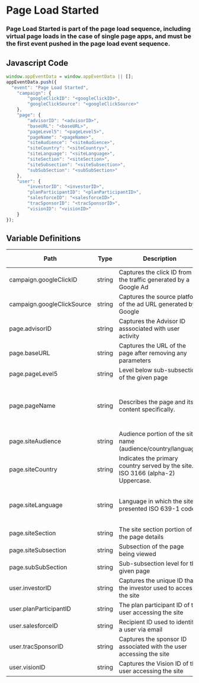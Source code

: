 # Page Load Started

### Page Load Started is part of the page load sequence, including virtual page loads in the case of single page apps, and must be the first event pushed in the page load event sequence.

## Javascript Code
```js
window.appEventData = window.appEventData || [];
appEventData.push({
  "event": "Page Load Started",
    "campaign": {
        "googleClickID": "<googleClickID>",
        "googleClickSource": "<googleClickSource>"
    },
    "page": {
        "advisorID": "<advisorID>",
        "baseURL": "<baseURL>",
        "pageLevel5": "<pageLevel5>",
        "pageName": "<pageName>",
        "siteAudience": "<siteAudience>",
        "siteCountry": "<siteCountry>",
        "siteLanguage": "<siteLanguage>",
        "siteSection": "<siteSection>",
        "siteSubsection": "<siteSubsection>",
        "subSubSection": "<subSubSection>"
    },
    "user": {
        "investorID": "<investorID>",
        "planParticipantID": "<planParticipantID>",
        "salesforceID": "<salesforceID>",
        "tracSponsorID": "<tracSponsorID>",
        "visionID": "<visionID>"
    }
});
```

## Variable Definitions

|Path|Type|Description|Example|Pattern|Min Length|Max Length|Minimum|Maximum|Multiple Of|
| --- | --- | --- | --- | --- | --- | --- | --- | --- | --- |
|campaign.googleClickID|string|Captures the click ID from the traffic generated by a Google Ad||||||||
|campaign.googleClickSource|string|Captures the source platform of the ad URL generated by Google||||||||
|page.advisorID|string|Captures the Advisor ID asssociated with user activity||||||||
|page.baseURL|string|Captures the URL of the page after removing any parameters||||||||
|page.pageLevel5|string|Level below sub-subsection of the given page||||||||
|page.pageName|string|Describes the page and its content specifically. |product - XYZ123, Mens - Tops - Sweaters, Order Confirmation|||||||
|page.siteAudience|string|Audience portion of the site name \(audience\/country\/language\)||||||||
|page.siteCountry|string|Indicates the primary country served by the site. ISO 3166 \(alpha-2\) Uppercase.|US, CA, FR, UK|^[A-Z]{2}$||||||
|page.siteLanguage|string|Language in which the site is presented ISO 639-1 code. |en-us, en-gb, ch-cn, fr-ca, fr-fr, da|^[a-z]{2}([-]{1}[a-z]{2}){0,1}$||||||
|page.siteSection|string|The site section portion of the page details||||||||
|page.siteSubsection|string|Subsection of the page being viewed||||||||
|page.subSubSection|string|Sub-subsection level for the given page||||||||
|user.investorID|string|Captures the unique ID that the investor used to access the site||||||||
|user.planParticipantID|string|The plan participant ID of the user accessing the site||||||||
|user.salesforceID|string|Recipient ID used to identify a user via email||||||||
|user.tracSponsorID|string|Captures the sponsor ID associated with the user accessing the site||||||||
|user.visionID|string|Captures the Vision ID of the user accessing the site||||||||




